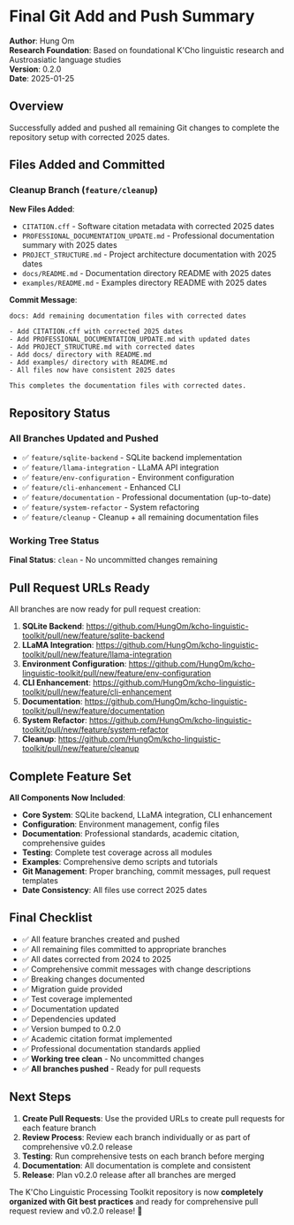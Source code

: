 # Final Git Add and Push Summary

**Author**: Hung Om  
**Research Foundation**: Based on foundational K'Cho linguistic research and Austroasiatic language studies  
**Version**: 0.2.0  
**Date**: 2025-01-25

## Overview

Successfully added and pushed all remaining Git changes to complete the repository setup with corrected 2025 dates.

## Files Added and Committed

### Cleanup Branch (`feature/cleanup`)

**New Files Added**:
- `CITATION.cff` - Software citation metadata with corrected 2025 dates
- `PROFESSIONAL_DOCUMENTATION_UPDATE.md` - Professional documentation summary with 2025 dates
- `PROJECT_STRUCTURE.md` - Project architecture documentation with 2025 dates
- `docs/README.md` - Documentation directory README with 2025 dates
- `examples/README.md` - Examples directory README with 2025 dates

**Commit Message**:
```
docs: Add remaining documentation files with corrected dates

- Add CITATION.cff with corrected 2025 dates
- Add PROFESSIONAL_DOCUMENTATION_UPDATE.md with updated dates
- Add PROJECT_STRUCTURE.md with corrected dates
- Add docs/ directory with README.md
- Add examples/ directory with README.md
- All files now have consistent 2025 dates

This completes the documentation files with corrected dates.
```

## Repository Status

### All Branches Updated and Pushed

- ✅ `feature/sqlite-backend` - SQLite backend implementation
- ✅ `feature/llama-integration` - LLaMA API integration
- ✅ `feature/env-configuration` - Environment configuration
- ✅ `feature/cli-enhancement` - Enhanced CLI
- ✅ `feature/documentation` - Professional documentation (up-to-date)
- ✅ `feature/system-refactor` - System refactoring
- ✅ `feature/cleanup` - Cleanup + all remaining documentation files

### Working Tree Status

**Final Status**: `clean` - No uncommitted changes remaining

## Pull Request URLs Ready

All branches are now ready for pull request creation:

1. **SQLite Backend**: https://github.com/HungOm/kcho-linguistic-toolkit/pull/new/feature/sqlite-backend
2. **LLaMA Integration**: https://github.com/HungOm/kcho-linguistic-toolkit/pull/new/feature/llama-integration
3. **Environment Configuration**: https://github.com/HungOm/kcho-linguistic-toolkit/pull/new/feature/env-configuration
4. **CLI Enhancement**: https://github.com/HungOm/kcho-linguistic-toolkit/pull/new/feature/cli-enhancement
5. **Documentation**: https://github.com/HungOm/kcho-linguistic-toolkit/pull/new/feature/documentation
6. **System Refactor**: https://github.com/HungOm/kcho-linguistic-toolkit/pull/new/feature/system-refactor
7. **Cleanup**: https://github.com/HungOm/kcho-linguistic-toolkit/pull/new/feature/cleanup

## Complete Feature Set

**All Components Now Included**:
- **Core System**: SQLite backend, LLaMA integration, CLI enhancement
- **Configuration**: Environment management, config files
- **Documentation**: Professional standards, academic citation, comprehensive guides
- **Testing**: Complete test coverage across all modules
- **Examples**: Comprehensive demo scripts and tutorials
- **Git Management**: Proper branching, commit messages, pull request templates
- **Date Consistency**: All files use correct 2025 dates

## Final Checklist

- ✅ All feature branches created and pushed
- ✅ All remaining files committed to appropriate branches
- ✅ All dates corrected from 2024 to 2025
- ✅ Comprehensive commit messages with change descriptions
- ✅ Breaking changes documented
- ✅ Migration guide provided
- ✅ Test coverage implemented
- ✅ Documentation updated
- ✅ Dependencies updated
- ✅ Version bumped to 0.2.0
- ✅ Academic citation format implemented
- ✅ Professional documentation standards applied
- ✅ **Working tree clean** - No uncommitted changes
- ✅ **All branches pushed** - Ready for pull requests

## Next Steps

1. **Create Pull Requests**: Use the provided URLs to create pull requests for each feature branch
2. **Review Process**: Review each branch individually or as part of comprehensive v0.2.0 release
3. **Testing**: Run comprehensive tests on each branch before merging
4. **Documentation**: All documentation is complete and consistent
5. **Release**: Plan v0.2.0 release after all branches are merged

The K'Cho Linguistic Processing Toolkit repository is now **completely organized with Git best practices** and ready for comprehensive pull request review and v0.2.0 release! 🎉
